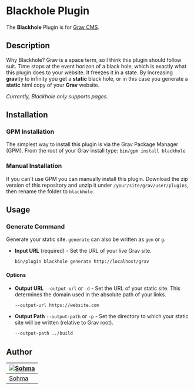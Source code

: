 # Blackhole Plugin

The **Blackhole** Plugin is for [Grav CMS](http://github.com/getgrav/grav).

## Description

Why Blackhole? Grav is a space term, so I think this plugin should follow suit. Time stops at the event horizon of a black hole, which is exactly what this plugin does to your website. It freezes it in a state. By Increasing **grav**ity to infinity you get a **static** black hole, or in this case you generate a **static** html copy of your **Grav** website.

*Currently, Blackhole only supports pages.*

## Installation

### GPM Installation

The simplest way to install this plugin is via the Grav Package Manager (GPM). From the root of your Grav install type:
`bin/gpm install blackhole`

### Manual Installation

If you can't use GPM you can manually install this plugin. Download the zip version of this repository and unzip it under `/your/site/grav/user/plugins`, then rename the folder to `blackhole`.

## Usage

### Generate Command

Generate your static site. `generate` can also be written as `gen` or `g`.

- **Input URL** (required) - Set the URL of your live Grav site.

  ```bash
  bin/plugin blackhole generate http://localhost/grav
  ```

#### Options

- **Output URL** `--output-url` or `-d` - Set the URL of your static site. This determines the domain used in the absolute path of your links.

  ```bash
  --output-url https://website.com
  ```

- **Output Path** `--output-path` or `-p` - Set the directory to which your static site will be written (relative to Grav root).

  ```bash
  --output-path ../build
  ```

## Author

| [![Sohma](https://avatars3.githubusercontent.com/u/5648875?v=2&s=70)](http://sohma.net) |
|---|
| [Sohma](http://sohma.net) |
